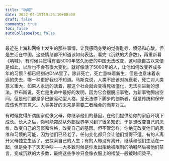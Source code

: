 ```yaml
---
title: "呐喊"
date: 2022-04-15T19:24:10+08:00
draft: false
comments: true
toc: false
autoCollapseToc: false
---
```


最近在上海和网络上发生的那些事情，让我感同身受的觉得耻辱、愤怒和心酸，但是生活在中国，这些情绪都不知道该如何表达。看完《沉默的大多数》，再重新看《呐喊》，有时候只觉得有着5000年悠久历史的中国无法改变，这可能自古以来便是如此，以后也不会有很大变化。就好像活了5000年的人，让他如何改变养成多年的习惯？都已经刻进DNA里了。除非死亡，死亡意味着新生，但是也意味着永远的失去，哪一种更好我也不知道。马斯克说，人类不应该对抗衰老，死亡对人类意义重大，如果人永远的活着，那这个社会就会变得死板僵化，无法引进新的想法。乔布斯说，死亡是生命中最好的发明，因为它会摆脱旧事物，为新事物腾出空间。但是他们都是多巴胺驱动型人格，是无法停下脚步的创新者，但是传统和保守应该也有其意义。人类美好的未来是需要二者融合的而非对立。

有时候觉得所谓国家就像父母，你继承他们的基因，在他们提供给你的家庭环境下成长。长大之后，你可能突然从外部世界学习到了很多知识，于是想改变自己的思维，改变自己的习惯和性格，改变自己的基因。但不管怎样，你绝无改变他们的思维和习惯的可能，因为他们已经老了，任何变化都只会让他们觉得不适。有的人离开父母独立生活了，去探索自己的人生；有的人却没有离开，继续和他们生活在一起，但是免不了天天争吵——大多数时候是你发出拒绝被限制的呐喊然后被他们禁言，变成沉默的大多数，最终这些争吵只会像衣服上的褶皱一般被时间烫平。

